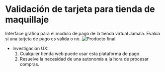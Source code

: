 ﻿
# Validación de tarjeta para tienda de maquillaje

   Interface gráfica para el modulo de pago de la tienda virtual Jamala. Evalúa si una tarjeta de pago es válida o no.
   ![Producto final](https://i.postimg.cc/Y9jBvDSG/TDCValida-Final.png)

-   Investigación UX:
    1.  Cualquier tienda web puede usar esta plataforma de pago.
    2.  Resuelve la necesidad de una autonomía a la hora de procesar compras.

